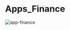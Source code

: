# Apps_Finance
![app-finance](https://user-images.githubusercontent.com/61035474/125151572-462f6f80-e171-11eb-8743-c07601537cdb.png)
